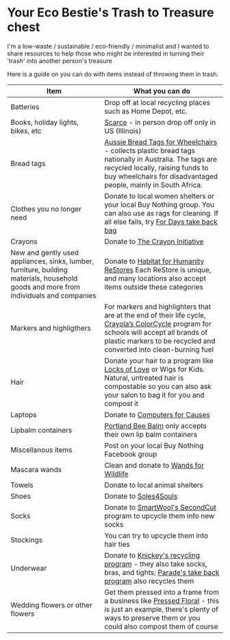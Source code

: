 # Your Eco Bestie's Trash to Treasure chest
I'm a low-waste / sustainable / eco-friendly / minimalist and I wanted to share resources to help those who might be interested in turning their 'trash' into another person's treasure

Here is a guide on you can do with items instead of throwing them in trash.

| Item | What you can do |
| ------ | -------------|
| Batteries | Drop off at local recycling places such as Home Depot, etc. |
| Books, holiday lights, bikes, etc |[Scarce](https://www.scarce.org/accepted-items/) - in person drop off only in US (Illinois) |
| Bread tags | [Aussie Bread Tags for Wheelchairs](https://ozbreadtagsforwheelchairs.org.au/) - collects plastic bread tags nationally in Australia. The tags are recycled locally, raising funds to buy wheelchairs for disadvantaged people, mainly in South Africa. |
| Clothes you no longer need | Donate to local women shelters or your local Buy Nothing group. You can also use as rags for cleaning. If all else fails, try [For Days take back bag](https://fordays.com/products/take-back-bag)|
| Crayons | Donate to [The Crayon Initiative](https://thecrayoninitiative.org/)
| New and gently used appliances, sinks, lumber, furniture, building materials, household goods and more from individuals and companies| Donate to [Habitat for Humanity ReStores](https://www.habitat.org/restores/donate-goods) Each ReStore is unique, and many locations also accept items outside these categories |
| Markers and highligthers | For markers and highlighters that are at the end of their life cycle, [Crayola’s ColorCycle](https://www.crayola.com/colorcycle) program for schools will accept all brands of plastic markers to be recycled and converted into clean-burning fuel
| Hair | Donate your hair to a program like [Locks of Love](https://locksoflove.org/) or Wigs for Kids. Natural, untreated hair is compostable so you can also ask your salon to bag it for you and compost it | 
| Laptops | Donate to [Computers for Causes](https://www.computerswithcauses.org/laptop-donation/) |
| Lipbalm containers | [Portland Bee Balm](https://portlandbeebalm.com/pages/recycle) only accepts their own lip balm containers | 
| Miscellanous items | Post on your local Buy Nothing Facebook group |
| Mascara wands | Clean and donate to [Wands for Wildlife](https://www.wandsforwildlife.org/donate-wands.html) |
| Towels | Donate to local animal shelters |
| Shoes | Donate to [Soles4Souls](https://soles4souls.org/give-shoes/) |
| Socks | Donate to [SmartWool's SecondCut](https://www.smartwool.com/second-cut/recycle.html) program to upcycle them info new socks | 
| Stockings | You can try to upcycle them into hair ties | 
| Underwear | Donate to [Knickey's recycling program](https://knickey.com/pages/recycle) - they also take socks, bras, and tights; [Parade's take back program](https://yourparade.com/pages/take-back) also recycles them |
| Wedding flowers or other flowers | Get them pressed into a frame from a business like [Pressed Floral](https://pressedfloral.com/pages/recreation-options) - this is just an example, there's plenty of ways to preserve them or you could also compost them of course |
